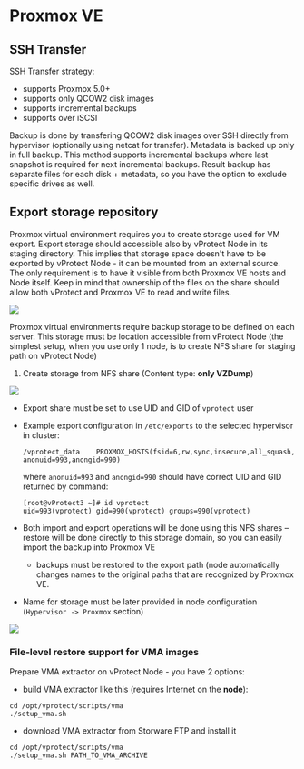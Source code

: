 # Proxmox VE

## SSH Transfer
SSH Transfer strategy:
- supports Proxmox 5.0+
- supports only QCOW2 disk images
- supports incremental backups
- supports over iSCSI

Backup is done by transfering QCOW2 disk images over SSH directly from hypervisor (optionally using netcat for transfer). Metadata is backed up only in full backup. This method supports incremental backups where last snapshot is required for next incremental backups. Result backup has separate files for each disk + metadata, so you have the option to exclude specific drives as well.

## Export storage repository
Proxmox virtual environment requires you to create storage used for VM export. Export storage should accessible also by vProtect Node in its staging directory. This implies that storage space doesn't have to be exported by vProtect Node - it can be mounted from an external source. The only requirement is to have it visible from both Proxmox VE hosts and Node itself. Keep in mind that ownership of the files on the share should allow both vProtect and Proxmox VE to read and write files. 

![](../../../.gitbook/assets/deployment-vprotect-proxmox-storage-domain.png)

Proxmox virtual environments require backup storage to be defined on each server. This storage must be location accessible from vProtect Node \(the simplest setup, when you use only 1 node, is to create NFS share for staging path on vProtect Node\)

1. Create storage from NFS share \(Content type: **only VZDump**\)

![](../../../.gitbook/assets/deployment-vprotect-proxmox-ve-storage-configuration.png)

* Export share must be set to use UID and GID of `vprotect` user
* Example export configuration in `/etc/exports` to the selected hypervisor in cluster:

  ```text
  /vprotect_data    PROXMOX_HOSTS(fsid=6,rw,sync,insecure,all_squash,
  anonuid=993,anongid=990)
  ```

  where `anonuid=993` and `anongid=990` should have correct UID and GID returned by command:

  ```text
  [root@vProtect3 ~]# id vprotect
  uid=993(vprotect) gid=990(vprotect) groups=990(vprotect)
  ```

* Both import and export operations will be done using this NFS shares – restore will be done directly to this storage domain, so you can easily import the backup into Proxmox VE
  * backups must be restored to the export path \(node automatically changes names to the original paths that are recognized by Proxmox VE.
* Name for storage must be later provided in node configuration \(`Hypervisor -> Proxmox` section\)

![](../../../.gitbook/assets/deployment-vprotect-proxmox-ve-storage-list.png)

### File-level restore support for VMA images

Prepare VMA extractor on vProtect Node - you have 2 options:

* build VMA extractor like this \(requires Internet on the **node**\):

```text
cd /opt/vprotect/scripts/vma
./setup_vma.sh
```

* download VMA extractor from Storware FTP and install it

```text
cd /opt/vprotect/scripts/vma
./setup_vma.sh PATH_TO_VMA_ARCHIVE
```

